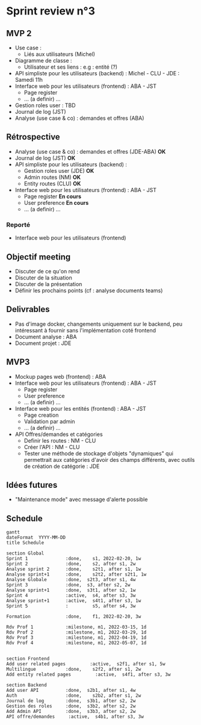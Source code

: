 # Sprint review n°3

## MVP 2

- Use case :
  - Liés aux utilisateurs (Michel)
- Diagramme de classe :
  - Utilisateur et ses liens : e.g : entité (?)
- API simpliste pour les utilisateurs (backend) : Michel - CLU - JDE : Samedi 11h 
- Interface web pour les utilisateurs (frontend) : ABA - JST
  - Page register
  - ... (a definir) ...
- Gestion roles user : TBD
- Journal de log (JST)
- Analyse (use case & co) : demandes et offres (ABA)

## Rétrospective

- Analyse (use case & co) : demandes et offres (JDE-ABA) **OK**
- Journal de log (JST)  **OK**
- API simpliste pour les utilisateurs (backend) :
    - Gestion roles user (JDE) **OK**
    - Admin routes (NM)  **OK**
    - Entity routes (CLU) **OK**
- Interface web pour les utilisateurs (frontend) : ABA - JST
  - Page register **En cours**
  - User preference **En cours**
  - ... (a definir) ...

### Reporté

- Interface web pour les utilisateurs (frontend)

## Objectif meeting 

- Discuter de ce qu'on rend 
- Discuter de la situation
- Discuter de la présentation
- Définir les prochains points (cf : analyse documents teams)

## Delivrables

- Pas d'image docker, changements uniquement sur le backend, peu intéressant à fournir sans l'implémentation coté frontend
- Document analyse : ABA 
- Document projet : JDE

## MVP3 

- Mockup pages web (frontend) : ABA
- Interface web pour les utilisateurs (frontend) : ABA - JST
  - Page register
  - User preference
  - ... (a definir) ...
- Interface web pour les entités (frontend) : ABA - JST
  - Page creation
  - Validation par admin
  - ... (a definir) ...
- API Offres/demandes et catégories
  - Definir les routes : NM - CLU
  - Créer l'API : NM - CLU
  - Tester une méthode de stockage d'objets "dynamiques" qui permettrait aux catégories d'avoir des champs différents, avec outils de création de catégorie : JDE


## Idées futures

- "Maintenance mode" avec message d'alerte possible

## Schedule

```mermaid
gantt
dateFormat  YYYY-MM-DD
title Schedule

section Global
Sprint 1              :done,    s1, 2022-02-20, 1w
Sprint 2              :done,    s2, after s1, 2w
Analyse sprint 2      :done,    s2t1, after s1, 1w
Analyse sprint+1      :done,    s2t2, after s2t1, 1w
Analyse Globale       :done,  s2t3, after s1, 4w
Sprint 3              :done,  s3, after s2, 2w
Analyse sprint+1      :done,  s3t1, after s2, 1w
Sprint 4              :active,  s4, after s3, 3w
Analyse sprint+1      :active,  s4t1, after s3, 1w
Sprint 5              :         s5, after s4, 3w

Formation             :done,    f1, 2022-02-20, 3w

Rdv Prof 1            :milestone, m1, 2022-03-15, 1d
Rdv Prof 2            :milestone, m1, 2022-03-29, 1d
Rdv Prof 3            :milestone, m1, 2022-04-19, 1d
Rdv Prof 4            :milestone, m1, 2022-05-07, 1d


section Frontend
Add user related pages         :active,  s2f1, after s1, 5w
Multilingue           :done,    s2f2, after s1, 2w
Add entity related pages         :active,  s4f1, after s3, 3w

section Backend
Add user API          :done,  s2b1, after s1, 4w
Auth                  :done,    s2b2, after s1, 2w
Journal de log        :done,  s3b1, after s2, 2w
Gestion des roles     :done,  s3b2, after s2, 2w
Add Admin API         :done,  s3b3, after s2, 2w
API offre/demandes     :active,  s4b1, after s3, 3w
```